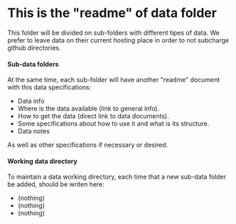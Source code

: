 This is the "readme" of data folder
===================================
This folder will be divided on sub-folders with different tipes of data.
We prefer to leave data on their current hosting place in order to not subcharge github directories.

#### Sub-data folders
At the same time, each sub-folder will have another "readme" document with this data specifications:

- Data info
- Where is the data available (link to general info).
- How to get the data (direct link to data documents).
- Some specifications about how to use it and what is its structure.
- Data notes

As well as other specifications if necessary or desired.

#### Working data directory
To maintain a data working directory, each time that a new sub-data folder be added, should be writen here:
- (nothing)
- (nothing)
- (nothing)
